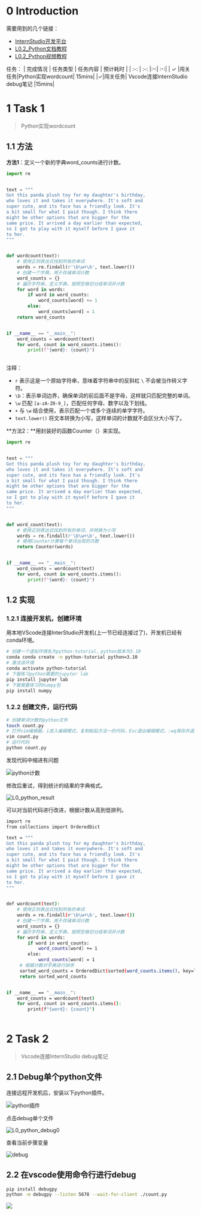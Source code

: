  # 0 Introduction
需要用到的几个链接：
- [InternStudio开发平台](https://studio.intern-ai.org.cn/console/dashboard)
- [L0.2_Python文档教程](https://github.com/InternLM/Tutorial/blob/camp3/docs/L0/Python/task.md)
- [L0.2_Python视频教程](https://www.bilibili.com/video/BV1mS421X7h4/)

任务：
| 完成情况 | 任务类型 | 任务内容 | 预计耗时 |
| :-: | :-: |:-:| :-:|
| ✓ |闯关任务|Python实现wordcount| 15mins|
|✓|闯关任务| Vscode连接InternStudio debug笔记 |15mins|

 # 1 Task 1
> Python实现wordcount

## 1.1 方法

**方法1**：定义一个新的字典word_counts进行计数。

```python
import re


text = """
Got this panda plush toy for my daughter's birthday,
who loves it and takes it everywhere. It's soft and
super cute, and its face has a friendly look. It's
a bit small for what I paid though. I think there
might be other options that are bigger for the
same price. It arrived a day earlier than expected,
so I got to play with it myself before I gave it
to her.
"""


def wordcount(text):
    # 使用正则表达式找到所有的单词
    words = re.findall(r'\b\w+\b', text.lower())
    # 创建一个字典，用于存储单词计数
    word_counts = {}
    # 遍历字符串，定义字典，按照空格切分成单词并计数
    for word in words:
        if word in word_counts:
            word_counts[word] += 1
        else:
            word_counts[word] = 1
    return word_counts


if __name__ == "__main__":
    word_counts = wordcount(text)
    for word, count in word_counts.items():
        print(f"{word}: {count}")
    
```

注释：

- `r` 表示这是一个原始字符串，意味着字符串中的反斜杠 `\` 不会被当作转义字符。
- `\b`：表示单词边界，确保单词的前后面不是字母，这样就只匹配完整的单词。
- `\w` 匹配 `[a-zA-Z0-9_]`，匹配任何字母、数字以及下划线。
- `+` 与 `\w` 结合使用，表示匹配一个或多个连续的单字字符。
- `text.lower()` 将文本转换为小写，这样单词的计数就不会区分大小写了。



**方法2：**用封装好的函数Counter（）来实现。

``````python
import re


text = """
Got this panda plush toy for my daughter's birthday,
who loves it and takes it everywhere. It's soft and
super cute, and its face has a friendly look. It's
a bit small for what I paid though. I think there
might be other options that are bigger for the
same price. It arrived a day earlier than expected,
so I got to play with it myself before I gave it
to her.
"""


def word_count(text):
    # 使用正则表达式找到所有的单词，并转换为小写
    words = re.findall(r'\b\w+\b', text.lower())
    # 使用Counter计算每个单词出现的次数
    return Counter(words)


if __name__ == "__main__":
    word_counts = wordcount(text)
    for word, count in word_counts.items():
        print(f"{word}: {count}")
``````

## 1.2 实现

### 1.2.1 连接开发机，创建环境

用本地VScode连接InterStudio开发机(上一节已经连接过了)，开发机已经有conda环境。

```bash
# 创建一个虚拟环境名为python-tutorial，python版本为3.10
conda conda create -n python-tutorial python=3.10
# 激活该环境
conda activate python-tutorial
# 下载练习python需要的jupyter lab
pip install jupyter lab
# 下载需要练习的numpy包
pip install numpy

```

### 1.2.2 创建文件，运行代码

```bash
# 创建单词计数的python文件
touch count.py
# 打开vim编辑器，i进入编辑模式，复制粘贴方法一的代码，Esc退出编辑模式，:wq保存并退出。
vim count.py
# 运行代码
python count.py
```

发现代码中缩进有问题

![python计数](./pics/L0_python_count1.png)

修改后重试，得到统计的结果的字典格式。

![L0_python_result](./pics/L0_python_result.png)

可以对当前代码进行改进，根据计数从高到低排列。

```bash
import re
from collections import OrderedDict

text = """
Got this panda plush toy for my daughter's birthday,
who loves it and takes it everywhere. It's soft and
super cute, and its face has a friendly look. It's
a bit small for what I paid though. I think there
might be other options that are bigger for the
same price. It arrived a day earlier than expected,
so I got to play with it myself before I gave it
to her.
"""


def wordcount(text):
    # 使用正则表达式找到所有的单词
    words = re.findall(r'\b\w+\b', text.lower())
    # 创建一个字典，用于存储单词计数
    word_counts = {}
    # 遍历字符串，定义字典，按照空格切分成单词并计数
    for word in words:
        if word in word_counts:
            word_counts[word] += 1
        else:
            word_counts[word] = 1
     # 根据计数对字典进行排序
     sorted_word_counts = OrderedDict(sorted(word_counts.items(), key=lambda item: item[1], reverse=True))
     return sorted_word_counts


if __name__ == "__main__":
    word_counts = wordcount(text)
    for word, count in word_counts.items():
        print(f"{word}: {count}")
    
```



# 2 Task 2

> Vscode连接InternStudio debug笔记

## 2.1 Debug单个python文件

连接远程开发机后，安装以下python插件。

![python插件](./pics/L0_pythton_插件.png)

点击debug单个文件

![L0_python_debug0](./pics/L0_python_debug0.png)

查看当前步骤变量

![debug](./pics/L0_python_debug.png)

## 2.2 在vscode使用命令行进行debug

```bash
pip install debugpy
python -m debugpy --listen 5678 --wait-for-client ./count.py
```

![](./pics/L0_python_debug2.png)